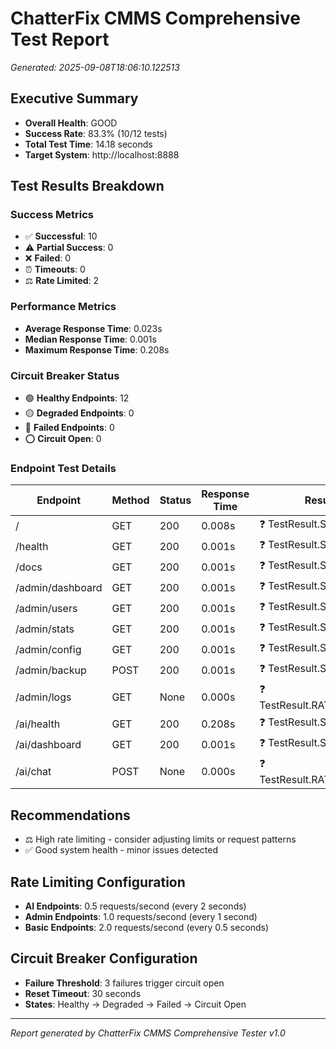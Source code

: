 # ChatterFix CMMS Comprehensive Test Report
*Generated: 2025-09-08T18:06:10.122513*

## Executive Summary
- **Overall Health**: GOOD
- **Success Rate**: 83.3% (10/12 tests)
- **Total Test Time**: 14.18 seconds
- **Target System**: http://localhost:8888

## Test Results Breakdown

### Success Metrics
- ✅ **Successful**: 10
- ⚠️ **Partial Success**: 0
- ❌ **Failed**: 0
- ⏰ **Timeouts**: 0
- ⚖️ **Rate Limited**: 2

### Performance Metrics
- **Average Response Time**: 0.023s
- **Median Response Time**: 0.001s
- **Maximum Response Time**: 0.208s

### Circuit Breaker Status
- 🟢 **Healthy Endpoints**: 12
- 🟡 **Degraded Endpoints**: 0
- 🔴 **Failed Endpoints**: 0
- ⭕ **Circuit Open**: 0

### Endpoint Test Details
| Endpoint | Method | Status | Response Time | Result |
|----------|--------|--------|---------------|--------|
| / | GET | 200 | 0.008s | ❓ TestResult.SUCCESS |
| /health | GET | 200 | 0.001s | ❓ TestResult.SUCCESS |
| /docs | GET | 200 | 0.001s | ❓ TestResult.SUCCESS |
| /admin/dashboard | GET | 200 | 0.001s | ❓ TestResult.SUCCESS |
| /admin/users | GET | 200 | 0.001s | ❓ TestResult.SUCCESS |
| /admin/stats | GET | 200 | 0.001s | ❓ TestResult.SUCCESS |
| /admin/config | GET | 200 | 0.001s | ❓ TestResult.SUCCESS |
| /admin/backup | POST | 200 | 0.001s | ❓ TestResult.SUCCESS |
| /admin/logs | GET | None | 0.000s | ❓ TestResult.RATE_LIMITED |
| /ai/health | GET | 200 | 0.208s | ❓ TestResult.SUCCESS |
| /ai/dashboard | GET | 200 | 0.001s | ❓ TestResult.SUCCESS |
| /ai/chat | POST | None | 0.000s | ❓ TestResult.RATE_LIMITED |

## Recommendations
- ⚖️ High rate limiting - consider adjusting limits or request patterns
- ✅ Good system health - minor issues detected

## Rate Limiting Configuration
- **AI Endpoints**: 0.5 requests/second (every 2 seconds)
- **Admin Endpoints**: 1.0 requests/second (every 1 second)  
- **Basic Endpoints**: 2.0 requests/second (every 0.5 seconds)

## Circuit Breaker Configuration
- **Failure Threshold**: 3 failures trigger circuit open
- **Reset Timeout**: 30 seconds
- **States**: Healthy → Degraded → Failed → Circuit Open

---
*Report generated by ChatterFix CMMS Comprehensive Tester v1.0*
